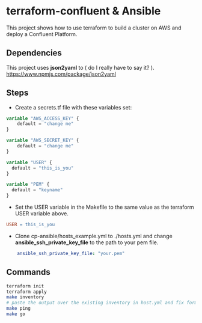 # terraform-confluent & Ansible

This project shows how to use terraform to build a cluster on AWS and deploy a Confluent Platform.

## Dependencies

This project uses **json2yaml** to ( do I really have to say it? ). https://www.npmjs.com/package/json2yaml

## Steps

* Create a secrets.tf file with these variables set:

```terraform
variable "AWS_ACCESS_KEY" {
    default = "change me"
}

variable "AWS_SECRET_KEY" {
    default = "change me"
}

variable "USER" {
  default = "this_is_you"
}

variable "PEM" {
  default = "keyname"
}
```

* Set the USER variable in the Makefile to the same value as the terraform USER variable above.

```Makefile
USER = this_is_you

```

* Clone cp-ansible/hosts_example.yml to ./hosts.yml and change **ansible_ssh_private_key_file** to the path to your pem file.

```yml
    ansible_ssh_private_key_file: "your.pem"
```

## Commands

```bash
terraform init
terraform apply
make inventory
# paste the output over the existing inventory in host.yml and fix formatting
make ping
make go
```
